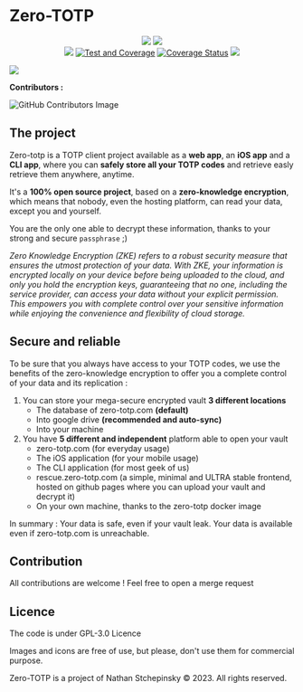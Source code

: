 # Zero-TOTP
<p align="center">
    <img src="https://img.shields.io/uptimerobot/status/m794827592-25c510a0c14f34a3812711a9%20?label=zero-totp.com&link=zero-totp.com"/>
    <img src="https://img.shields.io/uptimerobot/status/m794828362-be618abc0d9ba7230401e6af?label=api.zero-totp.com&link=zero-totp.com"/>
    <br>
    <img src="https://github.com/SeaweedbrainCY/zero-totp/actions/workflows/main.yml/badge.svg"/>
     <a href="https://github.com/SeaweedbrainCY/zero-totp/actions/workflows/test.yml"><img src="https://github.com/SeaweedbrainCY/zero-totp/actions/workflows/test.yml/badge.svg" alt="Test and Coverage"/></a>
    <a href='https://coveralls.io/github/SeaweedbrainCY/zero-totp'><img src='https://coveralls.io/repos/github/SeaweedbrainCY/zero-totp/badge.svg' alt='Coverage Status' /></a>
    <img src="https://img.shields.io/github/license/seaweedbraincy/zero-totp"/>
</p>

<img src="https://github.com/SeaweedbrainCY/zero-totp/blob/main/frontend/src/assets/logo_zero_totp_dark.png?raw=true"/>

**Contributors :**

![GitHub Contributors Image](https://contrib.rocks/image?repo=seaweedbraincy/zero-totp)

## The project 
Zero-totp is a TOTP client project available as a **web app**, an **iOS app** and a **CLI app**, where you can **safely store all your TOTP codes** and retrieve easly retrieve them anywhere, anytime.

It's a **100% open source project**, based on a **zero-knowledge encryption**, which means that nobody, even the hosting platform, can read your data, except you and yourself. 

You are the only one able to decrypt these information, thanks to your strong and secure `passphrase` ;) 

*Zero Knowledge Encryption (ZKE) refers to a robust security measure that ensures the utmost protection of your data. With ZKE, your information is encrypted locally on your device before being uploaded to the cloud, and only you hold the encryption keys, guaranteeing that no one, including the service provider, can access your data without your explicit permission. This empowers you with complete control over your sensitive information while enjoying the convenience and flexibility of cloud storage.*

## Secure and reliable

To be sure that you always have access to your TOTP codes, we use the benefits of the zero-knowledge encryption to offer you a complete control of your data and its replication : 
1. You can store your mega-secure encrypted vault **3 different locations**   
    - The database of zero-totp.com **(default)**
    - Into google drive **(recommended and auto-sync)**
    - Into your machine
2. You have **5 different and independent** platform able to open your vault
    - zero-totp.com (for everyday usage)
    - The iOS application (for your mobile usage)
    - The CLI application (for most geek of us)
    - rescue.zero-totp.com (a simple, minimal and ULTRA stable frontend, hosted on github pages where you can upload your vault and decrypt it)
    - On your own machine, thanks to the zero-totp docker image

In summary : Your data is safe, even if your vault leak. Your data is available even if zero-totp.com is unreachable. 

## Contribution

All contributions are welcome ! Feel free to open a merge request 

## Licence 

The code is under GPL-3.0 Licence

Images and icons are free of use, but please, don't use them for commercial purpose.

Zero-TOTP is a project of Nathan Stchepinsky © 2023. All rights reserved.
